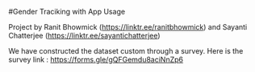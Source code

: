 #Gender Traciking with App Usage

Project by Ranit Bhowmick (https://linktr.ee/ranitbhowmick) and Sayanti Chatterjee (https://linktr.ee/sayantichatterjee)

We have constructed the dataset custom through a survey.
Here is the survey link : https://forms.gle/gQFGemdu8aciNnZp6
